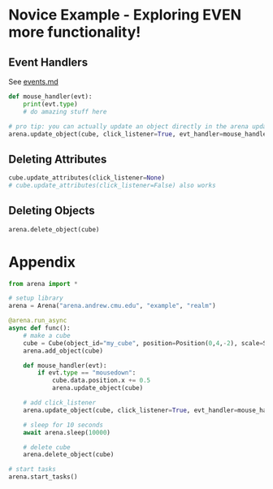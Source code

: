 # Novice Example - Exploring EVEN more functionality!

## Event Handlers
See [events.md](events.md)
```python
def mouse_handler(evt):
    print(evt.type)
    # do amazing stuff here

# pro tip: you can actually update an object directly in the arena update_object function
arena.update_object(cube, click_listener=True, evt_handler=mouse_handler)
```

## Deleting Attributes
```python
cube.update_attributes(click_listener=None)
# cube.update_attributes(click_listener=False) also works
```

## Deleting Objects
```python
arena.delete_object(cube)
```

# Appendix
```python
from arena import *

# setup library
arena = Arena("arena.andrew.cmu.edu", "example", "realm")

@arena.run_async
async def func():
    # make a cube
    cube = Cube(object_id="my_cube", position=Position(0,4,-2), scale=Scale(2,2,2))
    arena.add_object(cube)

    def mouse_handler(evt):
        if evt.type == "mousedown":
            cube.data.position.x += 0.5
            arena.update_object(cube)

    # add click_listener
    arena.update_object(cube, click_listener=True, evt_handler=mouse_handler)

    # sleep for 10 seconds
    await arena.sleep(10000)

    # delete cube
    arena.delete_object(cube)

# start tasks
arena.start_tasks()
```
